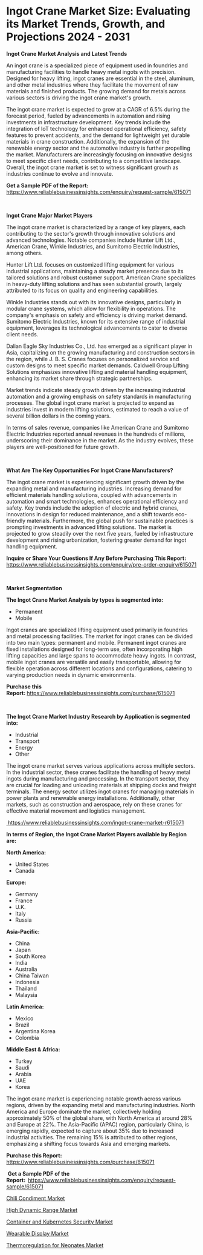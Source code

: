 <p><h1>Ingot Crane Market Size: Evaluating its Market Trends, Growth, and Projections 2024 - 2031</h1></p><p><strong>Ingot Crane Market Analysis and Latest Trends</strong></p>
<p><p>An ingot crane is a specialized piece of equipment used in foundries and manufacturing facilities to handle heavy metal ingots with precision. Designed for heavy lifting, ingot cranes are essential in the steel, aluminum, and other metal industries where they facilitate the movement of raw materials and finished products. The growing demand for metals across various sectors is driving the ingot crane market's growth.</p><p>The ingot crane market is expected to grow at a CAGR of 6.5% during the forecast period, fueled by advancements in automation and rising investments in infrastructure development. Key trends include the integration of IoT technology for enhanced operational efficiency, safety features to prevent accidents, and the demand for lightweight yet durable materials in crane construction. Additionally, the expansion of the renewable energy sector and the automotive industry is further propelling the market. Manufacturers are increasingly focusing on innovative designs to meet specific client needs, contributing to a competitive landscape. Overall, the ingot crane market is set to witness significant growth as industries continue to evolve and innovate.</p></p>
<p><strong>Get a Sample PDF of the Report:&nbsp;</strong> <a href="https://www.reliablebusinessinsights.com/enquiry/request-sample/615071?utm_campaign=1109&utm_medium=2&utm_source=Github&utm_content=ia&utm_term=01102024&utm_id=ingot-crane">https://www.reliablebusinessinsights.com/enquiry/request-sample/615071</a></p>
<p>&nbsp;</p>
<p><strong>Ingot Crane Major Market Players</strong></p>
<p><p>The ingot crane market is characterized by a range of key players, each contributing to the sector's growth through innovative solutions and advanced technologies. Notable companies include Hunter Lift Ltd., American Crane, Winkle Industries, and Sumitomo Electric Industries, among others. </p><p>Hunter Lift Ltd. focuses on customized lifting equipment for various industrial applications, maintaining a steady market presence due to its tailored solutions and robust customer support. American Crane specializes in heavy-duty lifting solutions and has seen substantial growth, largely attributed to its focus on quality and engineering capabilities.</p><p>Winkle Industries stands out with its innovative designs, particularly in modular crane systems, which allow for flexibility in operations. The company's emphasis on safety and efficiency is driving market demand. Sumitomo Electric Industries, known for its extensive range of industrial equipment, leverages its technological advancements to cater to diverse client needs. </p><p>Dalian Eagle Sky Industries Co., Ltd. has emerged as a significant player in Asia, capitalizing on the growing manufacturing and construction sectors in the region, while J. B. S. Cranes focuses on personalized service and custom designs to meet specific market demands. Caldwell Group Lifting Solutions emphasizes innovative lifting and material handling equipment, enhancing its market share through strategic partnerships.</p><p>Market trends indicate steady growth driven by the increasing industrial automation and a growing emphasis on safety standards in manufacturing processes. The global ingot crane market is projected to expand as industries invest in modern lifting solutions, estimated to reach a value of several billion dollars in the coming years.</p><p>In terms of sales revenue, companies like American Crane and Sumitomo Electric Industries reported annual revenues in the hundreds of millions, underscoring their dominance in the market. As the industry evolves, these players are well-positioned for future growth.</p></p>
<p>&nbsp;</p>
<p><strong>What Are The Key Opportunities For Ingot Crane Manufacturers?</strong></p>
<p><p>The ingot crane market is experiencing significant growth driven by the expanding metal and manufacturing industries. Increasing demand for efficient materials handling solutions, coupled with advancements in automation and smart technologies, enhances operational efficiency and safety. Key trends include the adoption of electric and hybrid cranes, innovations in design for reduced maintenance, and a shift towards eco-friendly materials. Furthermore, the global push for sustainable practices is prompting investments in advanced lifting solutions. The market is projected to grow steadily over the next five years, fueled by infrastructure development and rising urbanization, fostering greater demand for ingot handling equipment.</p></p>
<p><strong>Inquire or Share Your Questions If Any Before Purchasing This Report:</strong> <a href="https://www.reliablebusinessinsights.com/enquiry/pre-order-enquiry/615071?utm_campaign=1109&utm_medium=2&utm_source=Github&utm_content=ia&utm_term=01102024&utm_id=ingot-crane">https://www.reliablebusinessinsights.com/enquiry/pre-order-enquiry/615071</a></p>
<p>&nbsp;</p>
<p><strong>Market Segmentation</strong></p>
<p><strong>The Ingot Crane Market Analysis by types is segmented into:</strong></p>
<p><ul><li>Permanent</li><li>Mobile</li></ul></p>
<p><p>Ingot cranes are specialized lifting equipment used primarily in foundries and metal processing facilities. The market for ingot cranes can be divided into two main types: permanent and mobile. Permanent ingot cranes are fixed installations designed for long-term use, often incorporating high lifting capacities and large spans to accommodate heavy ingots. In contrast, mobile ingot cranes are versatile and easily transportable, allowing for flexible operation across different locations and configurations, catering to varying production needs in dynamic environments.</p></p>
<p><strong>Purchase this Report:&nbsp;</strong><a href="https://www.reliablebusinessinsights.com/purchase/615071?utm_campaign=1109&utm_medium=2&utm_source=Github&utm_content=ia&utm_term=01102024&utm_id=ingot-crane">https://www.reliablebusinessinsights.com/purchase/615071</a></p>
<p>&nbsp;</p>
<p><strong>The Ingot Crane Market Industry Research by Application is segmented into:</strong></p>
<p><ul><li>Industrial</li><li>Transport</li><li>Energy</li><li>Other</li></ul></p>
<p><p>The ingot crane market serves various applications across multiple sectors. In the industrial sector, these cranes facilitate the handling of heavy metal ingots during manufacturing and processing. In the transport sector, they are crucial for loading and unloading materials at shipping docks and freight terminals. The energy sector utilizes ingot cranes for managing materials in power plants and renewable energy installations. Additionally, other markets, such as construction and aerospace, rely on these cranes for effective material movement and logistics management.</p></p>
<p><a href="https://www.reliablebusinessinsights.com/ingot-crane-market-r615071?utm_campaign=1109&utm_medium=2&utm_source=Github&utm_content=ia&utm_term=01102024&utm_id=ingot-crane">&nbsp;https://www.reliablebusinessinsights.com/ingot-crane-market-r615071</a></p>
<p><strong>In terms of Region, the Ingot Crane Market Players available by Region are:</strong></p>
<p>
    <p> <strong> North America: </strong>
        <ul>
            <li>United States</li>
            <li>Canada</li>
        </ul>
        </p> 
    <p> <strong> Europe: </strong>
        <ul>
            <li>Germany</li>
            <li>France</li>
            <li>U.K.</li>
            <li>Italy</li>
            <li>Russia</li>
        </ul>
        </p> 
    <p> <strong> Asia-Pacific: </strong>
        <ul>
            <li>China</li>
            <li>Japan</li>
            <li>South Korea</li>
            <li>India</li>
            <li>Australia</li>
            <li>China Taiwan</li>
            <li>Indonesia</li>
            <li>Thailand</li>
            <li>Malaysia</li>
        </ul>
        </p> 
    <p> <strong> Latin America: </strong>
        <ul>
            <li>Mexico</li>
            <li>Brazil</li>
            <li>Argentina Korea</li>
            <li>Colombia</li>
        </ul>
        </p> 
    <p> <strong> Middle East & Africa: </strong>
        <ul>
            <li>Turkey</li>
            <li>Saudi</li>
            <li>Arabia</li>
            <li>UAE</li>
            <li>Korea</li>
        </ul>
    </p>
    </p>
<p><p>The ingot crane market is experiencing notable growth across various regions, driven by the expanding metal and manufacturing industries. North America and Europe dominate the market, collectively holding approximately 50% of the global share, with North America at around 28% and Europe at 22%. The Asia-Pacific (APAC) region, particularly China, is emerging rapidly, expected to capture about 35% due to increased industrial activities. The remaining 15% is attributed to other regions, emphasizing a shifting focus towards Asia and emerging markets.</p></p>
<p><strong>Purchase this Report: </strong><a href="https://www.reliablebusinessinsights.com/purchase/615071?utm_campaign=1109&utm_medium=2&utm_source=Github&utm_content=ia&utm_term=01102024&utm_id=ingot-crane">https://www.reliablebusinessinsights.com/purchase/615071</a></p>
<p>&nbsp;<strong>Get a Sample PDF of the Report:&nbsp;&nbsp;</strong><a href="https://www.reliablebusinessinsights.com/enquiry/request-sample/615071?utm_campaign=1109&utm_medium=2&utm_source=Github&utm_content=ia&utm_term=01102024&utm_id=ingot-crane">https://www.reliablebusinessinsights.com/enquiry/request-sample/615071</a></p>
<p><strong></strong></p>
<p><p><a href="https://github.com/FahadAhmed223/Market-Research-Report-List-1/blob/main/chili-condiment-market.md?utm_campaign=1109&utm_medium=2&utm_source=Github&utm_content=ia&utm_term=01102024&utm_id=ingot-crane">Chili Condiment Market</a></p><p><a href="https://issuu.com/reportprime-2/docs/high-dynamic-range-market-size-2030_a72f2c8913e133?utm_campaign=1109&utm_medium=2&utm_source=Github&utm_content=ia&utm_term=01102024&utm_id=ingot-crane">High Dynamic Range Market</a></p><p><a href="https://www.linkedin.com/pulse/global-container-kubernetes-security-market-opportunities-msrwf?utm_campaign=1109&utm_medium=2&utm_source=Github&utm_content=ia&utm_term=01102024&utm_id=ingot-crane">Container and Kubernetes Security Market</a></p><p><a href="https://issuu.com/reportprime-2/docs/wearable-display-market-size-2030.p_1563cb5aca87cd?utm_campaign=1109&utm_medium=2&utm_source=Github&utm_content=ia&utm_term=01102024&utm_id=ingot-crane">Wearable Display Market</a></p><p><a href="https://www.linkedin.com/pulse/what-growth-drivers-thermoregulation-neonates-market-nk3ne?utm_campaign=1109&utm_medium=2&utm_source=Github&utm_content=ia&utm_term=01102024&utm_id=ingot-crane">Thermoregulation for Neonates Market</a></p></p>